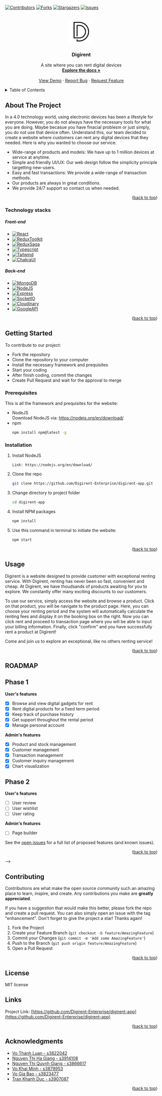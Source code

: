 <div id="top"></div>
<!--
*** Thanks for checking out the Best-README-Template. If you have a suggestion
*** that would make this better, please fork the repo and create a pull request
*** or simply open an issue with the tag "enhancement".
*** Don't forget to give the project a star!
*** Thanks again! Now go create something AMAZING! :D
-->

<!-- PROJECT SHIELDS -->
<!--
*** I'm using markdown "reference style" links for readability.
*** Reference links are enclosed in brackets [ ] instead of parentheses ( ).
*** See the bottom of this document for the declaration of the reference variables
*** for contributors-url, forks-url, etc. This is an optional, concise syntax you may use.
*** https://www.markdownguide.org/basic-syntax/#reference-style-links
-->
[![Contributors][contributors-shield]][contributors-url]
[![Forks][forks-shield]][forks-url]
[![Stargazers][stars-shield]][stars-url]
[![Issues][issues-shield]][issues-url]
<!-- PROJECT LOGO -->
<br />
<div align="center">
  <a href="https://github.com/Digirent-Enterprise/digirent-app.git">
    <img src="public/apple-touch-icon.png" alt="Logo" width="80" height="80">
  </a>

<h3 align="center">Digirent</h3>

  <p align="center">
    A site where you can rent digital devices
    <br />
    <a href="https://github.com/Digirent-Enterprise/digirent-app.git"><strong>Explore the docs »</strong></a>
    <br />
    <br />
    <a href="https://www.digirent.dev/">View Demo</a>
    ·
    <a href="https://github.com/Digirent-Enterprise/digirent-app/issues">Report Bug</a>
    ·
    <a href="https://github.com/Digirent-Enterprise/digirent-app/issues">Request Feature</a>
  </p>
</div>

<!-- TABLE OF CONTENTS -->
<details>
  <summary>Table of Contents</summary>
  <ol>
    <li>
      <a href="#about-the-project">About The Project</a>
      <ul>
        <li><a href="#built-with">Technology stacks</a></li>
      </ul>
    </li>
    <li><a href="#usage">Usage</a></li>
    <li><a href="#roadmap">Roadmap</a></li>
    <li><a href="#contributing">Contributing</a></li>
    <li><a href="#license">License</a></li>
    <li><a href="#links">Links</a></li>
    <li><a href="#acknowledgments">Acknowledgments</a></li>
  </ol>
</details>

<!-- ABOUT THE PROJECT -->

## About The Project


In a 4.0 technology world, using electronic devices has been a lifestyle for everyone. However, you do not always have the necessary tools for what you are doing. Maybe becasue you have finacial problesm or just simply, you do not use that device often. Understand this, our team decided to create a website where customers can rent any digital devices that they needed.
Here is why you wanted to choose our service:

- Wide-range of products and models: We have up to 1 million devices at service at anytime.
- Simple and friendly UI/UX: Our web design follow the simplicity principle targetting new-users.
- Easy and fast transactions: We provide a wide-range of transaction methods.
- Our products are always in great conditions.
- We provide 24/7 support so contact us when needed.

<p align="right">(<a href="#top">back to top</a>)</p>

### Technology stacks

##### Front-end

- [![React][react.js]][react-url]
- [![ReduxToolkit][reduxtk.js]][reduxtk-url]
- [![ReduxSaga][reduxsg.js]][reduxsg-url]
- [![Typescript][typescript.js]][typescript-url]
- [![Tailwind][tailwind.js]][tailwind-url]
- [![ChakraUI][chakraui.js]][chakraui-url]

##### Back-end

- [![MongoDB][mongodb.js]][mongodb-url]
- [![NodeJS][node.js]][nodejs-url]
- [![Express][express.js]][express-url]
- [![SocketIO][socketio.js]][socketio-url]
- [![Cloudinary][cloudinary.js]][cloudinary-url]
- [![GoogleAPI][googleapi.js]][googleapi-url]
  
<p align="right">(<a href="#top">back to top</a>)</p>

<!-- GETTING STARTED -->

## Getting Started

To contribute to our project:

- Fork the repository
- Clone the repository to your computer
- Install the necessary framework and prequisites
- Start your coding
- After finish coding, commit the changes
- Create Pull Request and wait for the approval to merge

### Prerequisites

This is all the framework and prequisites for the website:

- NodeJS  
  Download NodeJS via: <https://nodejs.org/en/download/>
  <br>
- npm
  ```sh
  npm install npm@latest -g
  ```


### Installation

1. Install NodeJS

   ```
   Link: https://nodejs.org/en/download/
   ```

2. Clone the repo
   ```sh
   git clone https://github.com/Digirent-Enterprise/digirent-app.git
   ```
3. Change directory to project folder
    ```sh
    cd digirent-app
    ```
4. Install NPM packages
   ```sh
   npm install
   ```
5. Use this command in terminal to initiate the website:
   ```sh
   npm start
   ```

<p align="right">(<a href="#top">back to top</a>)</p>

<!-- USAGE EXAMPLES -->

## Usage

Digirent is a website designed to provide customer with exceptional renting service. With Digirent, renting has never been so fast, convenient and cheap. At Digirent, we have thoudsands of products awaiting for you to explore. We constantly offer many exciting discounts to our customers. 

To use our service, simply access the website and browse a product. Click on that product, you will be navigate to the product page. Here, you can choose your renting period and the system will automatically calculate the renting fees and display it on the booking box on the right. Now you can click rent and proceed to transaction page where you will be able to input your billing information. Finally, click "confirm" and you have successfully rent a product at Digirent!

Come and join us to explore an exceptional, like no others renting service!

<p align="right">(<a href="#top">back to top</a>)</p>

<!-- ROADMAP -->
## ROADMAP

## Phase 1

  <b>User's features</b>
  - [x] Browse and view digital gadgets for rent
  - [x] Rent digital products for a fixed term period
  - [x] Keep track of purchase history
  - [x] Get support throughout the rental period
  - [x] Manage personal account

  <b>Admin's features</b>
  - [x] Product and stock management
  - [x] Customer management
  - [x] Transaction management
  - [x] Customer inquiry management
  - [x] Chart visualization 

## Phase 2

  <b>User's features</b>
  - [ ] User review
  - [ ] User wishlist
  - [ ] User rating

  <b>Admin's features</b>
  - [ ] Page builder

See the [open issues](https://github.com/Digirent-Enterprise/digirent-app/issues) for a full list of proposed features (and known issues).

<p align="right">(<a href="#top">back to top</a>)</p> -->

<!-- CONTRIBUTING -->

## Contributing

Contributions are what make the open source community such an amazing place to learn, inspire, and create. Any contributions you make are **greatly appreciated**.

If you have a suggestion that would make this better, please fork the repo and create a pull request. You can also simply open an issue with the tag "enhancement".
Don't forget to give the project a star! Thanks again!

1. Fork the Project
2. Create your Feature Branch (`git checkout -b feature/AmazingFeature`)
3. Commit your Changes (`git commit -m 'Add some AmazingFeature'`)
4. Push to the Branch (`git push origin feature/AmazingFeature`)
5. Open a Pull Request

<p align="right">(<a href="#top">back to top</a>)</p>


<!-- CONTACT -->
## License 

MIT license

## Links

Project Link: [https://github.com/Digirent-Enterprise/digirent-app](https://github.com/Digirent-Enterprise/digirent-app)

<p align="right">(<a href="#top">back to top</a>)</p>

<!-- ACKNOWLEDGMENTS -->

## Acknowledgments

- [Vo Thanh Luan - s3822042]()
- [Nguyen Thi Ha Giang - s3914108]()
- [Nguyen Thi Quynh Giang - s3866617]()
- [Vo Khai Minh - s3879953]()
- [Vo Gia Bao - s3823477]()
- [Tran Khanh Duc - s3907087]()

<p align="right">(<a href="#top">back to top</a>)</p>

<!-- MARKDOWN LINKS & IMAGES -->
<!-- https://www.markdownguide.org/basic-syntax/#reference-style-links -->
[contributors-shield]: https://img.shields.io/github/contributors/Digirent-Enterprise/digirent-app.svg?style=for-the-badge
[contributors-url]: https://github.com/Digirent-Enterprise/digirent-app/graphs/contributors
[forks-shield]: https://img.shields.io/github/forks/Digirent-Enterprise/digirent-app.svg?style=for-the-badge
[forks-url]: https://github.com/Digirent-Enterprise/digirent-app/network/members
[stars-shield]: https://img.shields.io/github/stars/Digirent-Enterprise/digirent-app.svg?style=for-the-badge
[stars-url]: https://github.com/Digirent-Enterprise/digirent-app/stargazers
[issues-shield]: https://img.shields.io/github/issues/Digirent-Enterprise/digirent-app.svg?style=for-the-badge
[issues-url]: https://github.com/Digirent-Enterprise/digirent-app/issues
[react.js]: https://img.shields.io/badge/React-20232A?style=for-the-badge&logo=react&logoColor=61DAFB
[react-url]: https://reactjs.org/
[tailwind-url]: https://tailwindcss.com/
[tailwind.js]: https://img.shields.io/badge/-Tailwindcss-20232A?style=for-the-badge&logo=tailwindcss
[chakraui.js]: https://img.shields.io/badge/-ChakraUI-black?style=for-the-badge&logo=chakraui
[chakraui-url]: https://chakra-ui.com/
[reduxtk.js]: https://img.shields.io/badge/-redux%20tooklkit-black?style=for-the-badge&logo=redux
[reduxtk-url]: https://redux-toolkit.js.org/
[reduxsg.js]: https://img.shields.io/badge/-redux%20saga-black?style=for-the-badge&logo=reduxsaga
[reduxsg-url]: https://redux-saga.js.org/
[typescript.js]: https://img.shields.io/badge/-typescript-black?style=for-the-badge&logo=typescript
[typescript-url]: https://www.typescriptlang.org/
[mongodb.js]: https://img.shields.io/badge/-mongodb-black?style=for-the-badge&logo=mongodb
[mongodb-url]: https://www.mongodb.com/cloud/atlas/lp/try2?utm_source=google&utm_campaign=gs_apac_vietnam_search_core_brand_atlas_desktop&utm_term=mongodb&utm_medium=cpc_paid_search&utm_ad=e&utm_ad_campaign_id=12212624377&adgroup=115749709583&gclid=Cj0KCQjw39uYBhCLARIsAD_SzMTjEdnWHHJQbX9lwRm8UIXdGXVzzhGfiN0lyOtKmQoi_xj0ukrlOWMaAu-3EALw_wcB
[node.js]: https://img.shields.io/badge/-nodejs-black?style=for-the-badge&logo=node.js
[nodejs-url]: https://nodejs.org/en/
[express.js]: https://img.shields.io/badge/-express-black?style=for-the-badge&logo=express
[express-url]: https://expressjs.com/
[socketio.js]: https://img.shields.io/badge/-Socket.IO-black?style=for-the-badge&logo=socket.io
[socketio-url]: https://socket.io/
[cloudinary.js]: https://img.shields.io/badge/-cloudinary-black?style=for-the-badge&logo=cloudinary
[cloudinary-url]: https://cloudinary.com/
[googleapi.js]: https://img.shields.io/badge/-GoogleAPI-black?style=for-the-badge&logo=google
[googleapi-url]: https://cloud.google.com/
